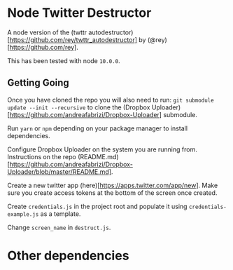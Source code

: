 # Node Twitter Destructor
A node version of the (twttr autodestructor)[https://github.com/rey/twttr_autodestructor] by (@rey)[https://github.com/rey].

This has been tested with node `10.0.0`.

## Getting Going

Once you have cloned the repo you will also need to run: `git submodule update --init --recursive` to clone the (Dropbox Uploader)[https://github.com/andreafabrizi/Dropbox-Uploader] submodule.

Run `yarn` or `npm` depending on your package manager to install dependencies.

Configure Dropbox Uploader on the system you are running from. Instructions on the repo (README.md)[https://github.com/andreafabrizi/Dropbox-Uploader/blob/master/README.md].

Create a new twitter app (here)[https://apps.twitter.com/app/new]. Make sure you create access tokens at the bottom of the screen once created.

Create `credentials.js` in the project root and populate it using `credentials-example.js` as a template.

Change `screen_name` in `destruct.js`.

# Other dependencies

